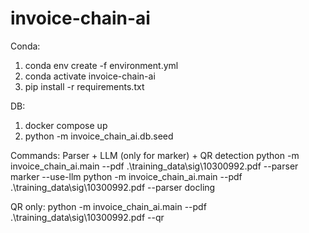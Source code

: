 # invoice-chain-ai

Conda:

1. conda env create -f environment.yml
2. conda activate invoice-chain-ai
3. pip install -r requirements.txt

DB:

1. docker compose up
2. python -m invoice_chain_ai.db.seed

Commands:
Parser + LLM (only for marker) + QR detection
python -m invoice_chain_ai.main --pdf .\training_data\sig\10300992.pdf --parser marker --use-llm
python -m invoice_chain_ai.main --pdf .\training_data\sig\10300992.pdf --parser docling

QR only:
python -m invoice_chain_ai.main --pdf .\training_data\sig\10300992.pdf --qr
